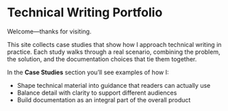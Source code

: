 # Technical Writing Portfolio

Welcome—thanks for visiting.

This site collects case studies that show how I approach technical writing in practice. 
Each study walks through a real scenario, combining the problem, the solution, and the documentation choices that tie them together.

In the **Case Studies** section you’ll see examples of how I:

- Shape technical material into guidance that readers can actually use  
- Balance detail with clarity to support different audiences  
- Build documentation as an integral part of the overall product  
